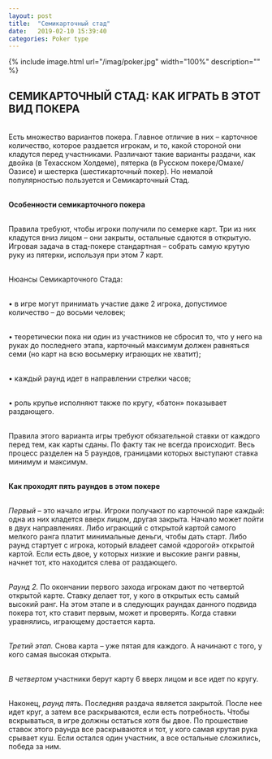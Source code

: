 ```yaml
---
layout: post
title:  "Семикарточный стад"
date:   2019-02-10 15:39:40
categories: Poker type
---
```


{% include image.html url="/imag/poker.jpg" width="100%" description="" %}

## СЕМИКАРТОЧНЫЙ СТАД: КАК ИГРАТЬ В ЭТОТ ВИД ПОКЕРА

<br>Есть множество вариантов покера. Главное отличие в них – карточное количество, которое раздается игрокам, и то, какой стороной они кладутся перед участниками. Различают такие варианты раздачи, как двойка (в Техасском Холдеме), пятерка (в Русском покере/Омахе/Оазисе) и шестерка (шестикарточный покер). Но немалой популярностью пользуется и Семикарточный Стад. 

<br><strong>Особенности семикарточного покера</strong>

<br>Правила требуют, чтобы игроки получили по семерке карт. Три из них кладутся вниз лицом – они закрыты, остальные сдаются в открытую. Игровая задача в стад-покере стандартная – собрать самую крутую руку из пятерки, используя при этом 7 карт.

<br>Нюансы Семикарточного Стада:

<br>•	в игре могут принимать участие даже 2 игрока, допустимое количество – до восьми человек;

<br>•	теоретически пока ни один из участников не сбросил то, что у него на руках до последнего этапа, карточный максимум должен равняться семи (но карт на всю восьмерку играющих не хватит);

<br>•	каждый раунд идет в направлении стрелки часов;

<br>•	роль крупье исполняют также по кругу, «батон» показывает раздающего.

<br>Правила этого варианта игры требуют обязательной ставки от каждого перед тем, как карты сданы. По факту так не всегда происходит. Весь процесс разделен на 5 раундов, границами которых выступают ставка минимум и максимум. 

<br><strong>Как проходят пять раундов в этом покере</strong>


<br><i>Первый</i> – это начало игры. Игроки получают по карточной паре каждый: одна из них кладется вверх лицом, другая закрыта. Начало может пойти в двух направлениях. Либо играющий с открытой картой самого мелкого ранга платит минимальные деньги, чтобы дать старт. Либо раунд стартует с игрока, который владеет самой «дорогой» открытой картой. Если есть двое, у которых низкие и высокие ранги равны, начнет тот, кто находится слева от раздающего.

<br><i>Раунд 2.</i> По окончании первого захода игрокам дают по четвертой открытой карте. Ставку делает тот, у кого в открытых есть самый высокий ранг. На этом этапе и в следующих раундах данного подвида покера тот, кто ставит первым, может и проверять. Когда ставки уравнялись, играющему достается карта.

<br><i>Третий этап.</i> Снова карта – уже пятая для каждого. А начинают с того, у кого самая высокая открыта.

<br><i>В четвертом</i> участники берут карту 6 вверх лицом и все идет по кругу.

<br>Наконец, <i>раунд пять.</i> Последняя раздача является закрытой. После нее идет круг, а затем все раскрываются, если есть потребность. Чтобы вскрываться, в игре должны остаться хотя бы двое. По прошествие ставок этого раунда все раскрываются и тот, у кого самая крутая рука срывает куш. Если остался один участник, а все остальные сложились, победа за ним. 
